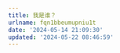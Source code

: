 ```yaml
---
title: 我是谁？
urlname: fqn1bbeumupniu1t
date: '2024-05-14 21:09:30'
updated: '2024-05-22 08:46:59'
---
```



